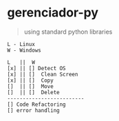 # gerenciador-py

> using standard python libraries

```
L - Linux
W - Windows

L   ||  W
[x] || [] Detect OS 
[x] || []  Clean Screen
[x] || []  Copy
[]  || []  Move
[]  || []  Delete
-------------------------
[] Code Refactoring
[] error handling
```